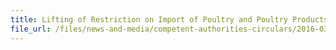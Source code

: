 ```yaml
---
title: Lifting of Restriction on Import of Poultry and Poultry Products from United Kingdom 
file_url: /files/news-and-media/competent-authorities-circulars/2016-03-04-CA.pdf
---
```

